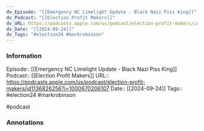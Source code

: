 ```yaml
---
dv_Episode: "[[Emergency NC Limelight Update - Black Nazi Piss King]]"
dv_Podcast: "[[Election Profit Makers]]"
dv_URL: https://podcasts.apple.com/us/podcast/election-profit-makers/id1136826256?i=1000670206107
dv_Date: "[[2024-09-24]]"
dv_Tags: "#election24 #markrobinson"
---
```


### Information

Episode:: [[Emergency NC Limelight Update - Black Nazi Piss King]]
Podcast:: [[Election Profit Makers]]
URL:: https://podcasts.apple.com/us/podcast/election-profit-makers/id1136826256?i=1000670206107
Date:: [[2024-09-24]]
Tags:: #election24 #markrobinson

#podcast


### Annotations

